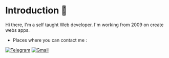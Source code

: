 # Introduction 🚀

Hi there, I'm a self taught Web developer. I'm working from 2009 on create webs apps.

- Places where you can contact me :

[![Telegram](https://img.shields.io/badge/Telegram-2CA5E0?style=for-the-badge&logo=telegram&logoColor=white)](https://t.me/abbru86)
[![Gmail](https://ssl.gstatic.com/ui/v1/icons/mail/rfr/logo_gmail_lockup_default_1x_r5.png)](mailto:abbrumax@gmail.com)
